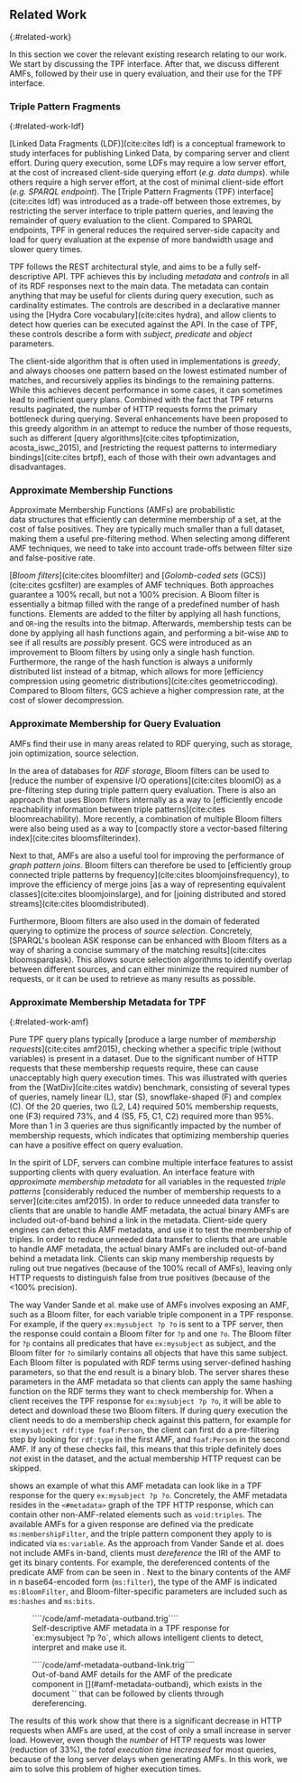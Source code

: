 ## Related Work
{:#related-work}

In this section we cover the relevant existing research relating to our work.
We start by discussing the TPF interface.
After that, we discuss different AMFs,
followed by their use in query evaluation,
and their use for the TPF interface.

### Triple Pattern Fragments
{:#related-work-ldf}

[Linked Data Fragments (LDF)](cite:cites ldf)
is a conceptual framework to study
interfaces for publishing Linked Data,
by comparing server and client effort.
During query execution, some LDFs may require a low server effort,
at the cost of increased client-side querying effort (_e.g. data dumps_).
while others require a high server effort,
at the cost of minimal client-side effort (_e.g. SPARQL endpoint_).
The [Triple Pattern Fragments (TPF) interface](cite:cites ldf) was introduced
as a trade-off between those extremes,
by restricting the server interface to triple pattern queries,
and leaving the remainder of query evaluation to the client.
Compared to SPARQL endpoints,
TPF in general reduces the required server-side capacity and load
for query evaluation
at the expense of more bandwidth usage and slower query times.

TPF follows the REST architectural style,
and aims to be a fully self-descriptive API.
TPF achieves this by including _metadata_ and _controls_ in all of its RDF responses next to the main data.
The metadata can contain anything that may be useful for clients during query execution,
such as cardinality estimates.
The controls are described in a declarative manner using the [Hydra Core vocabulary](cite:cites hydra),
and allow clients to detect how queries can be executed against the API.
In the case of TPF, these controls describe a form with _subject_, _predicate_ and _object_ parameters.

The client-side algorithm that is often used in implementations is _greedy_,
and always chooses one pattern based on the lowest estimated number of matches,
and recursively applies its bindings to the remaining patterns.
While this achieves decent performance in some cases,
it can sometimes lead to inefficient query plans.
Combined with the fact that TPF returns results paginated,
the number of HTTP requests forms the primary bottleneck during querying.
Several enhancements have been proposed to this greedy algorithm
in an attempt to reduce the number of those requests,
such as different [query algorithms](cite:cites tpfoptimization, acosta_iswc_2015),
and [restricting the request patterns to intermediary bindings](cite:cites brtpf),
each of those with their own advantages and disadvantages.

### Approximate Membership Functions

Approximate Membership Functions (AMFs) are probabilistic data structures
that efficiently can determine membership of a set,
at the cost of false positives.
They are typically much smaller than a full dataset,
making them a useful pre-filtering method.
When selecting among different AMF techniques,
we need to take into account
trade-offs between filter size and false-positive rate.

[_Bloom filters_](cite:cites bloomfilter) and [_Golomb-coded sets_ (GCS)](cite:cites gcsfilter)
are examples of AMF techniques.
Both approaches guarantee a 100% recall, but not a 100% precision.
A Bloom filter is essentially a bitmap filled with the range of a predefined number of hash functions.
Elements are added to the filter by applying all hash functions,
and `OR`-ing the results into the bitmap.
Afterwards, membership tests can be done by applying all hash functions again,
and performing a bit-wise `AND` to see if all results are _possibly_ present.
GCS were introduced as an improvement to Bloom filters
by using only a single hash function.
Furthermore, the range of the hash function is always a uniformly distributed list instead of a bitmap,
which allows for more [efficiency compression using geometric distributions](cite:cites geometriccoding).
Compared to Bloom filters, GCS achieve a higher compression rate, at the cost of slower decompression.

### Approximate Membership for Query Evaluation

AMFs find their use in many areas related to RDF querying,
such as storage, join optimization, source selection.

In the area of databases for _RDF storage_,
Bloom filters can be used to [reduce the number of expensive I/O operations](cite:cites bloomIO)
as a pre-filtering step during triple pattern query evaluation.
There is also an approach that uses Bloom filters internally
as a way to [efficiently encode reachability information between triple patterns](cite:cites bloomreachability).
More recently, a combination of multiple Bloom filters were also being used
as a way to [compactly store a vector-based filtering index](cite:cites bloomsfilterindex).

Next to that, AMFs are also a useful tool for improving the performance of _graph pattern joins_.
Bloom filters can therefore be used to
[efficiently group connected triple patterns by frequency](cite:cites bloomjoinsfrequency),
to improve the efficiency of merge joins [as a way of representing equivalent classes](cite:cites bloomjoinslarge),
and for [joining distributed and stored streams](cite:cites bloomdistributed).

Furthermore, Bloom filters are also used in the domain of federated querying to
optimize the process of _source selection_.
Concretely, [SPARQL's boolean ASK response can be enhanced with Bloom filters as a way of sharing a concise summary of the matching results](cite:cites bloomsparqlask).
This allows source selection algorithms to identify overlap between different sources,
and can either minimize the required number of requests,
or it can be used to retrieve as many results as possible.

### Approximate Membership Metadata for TPF
{:#related-work-amf}

Pure TPF query plans typically [produce a large number of _membership requests_](cite:cites amf2015),
checking whether a specific triple (without variables) is present in a dataset.
Due to the significant number of HTTP requests that these membership requests require,
these can cause unacceptably high query execution times.
This was illustrated with queries from the [WatDiv](cite:cites watdiv) benchmark,
consisting of several types of queries, namely linear (L), star (S), snowflake-shaped (F) and complex (C).
Of the 20 queries, two (L2, L4) required 50% membership requests,
one (F3) required 73%, and 4 (S5, F5, C1, C2) required more than 95%.
More than 1 in 3 queries are thus significantly impacted by the number of membership requests,
which indicates that optimizing membership queries can have a positive effect on query evaluation.

In the spirit of LDF,
servers can combine multiple interface features
to assist supporting clients with query evaluation.
An interface feature with _approximate membership metadata_
for all variables in the requested _triple patterns_
[considerably reduced the number of membership requests to a server](cite:cites amf2015).
In order to reduce unneeded data transfer to clients that are unable to handle AMF metadata,
the actual binary AMFs are included out-of-band behind a link in the metadata.
Client-side query engines can detect this AMF metadata,
and use it to test the membership of triples.
In order to reduce unneeded data transfer to clients that are unable to handle AMF metadata,
the actual binary AMFs are included out-of-band behind a metadata link.
Clients can skip many membership requests by ruling out true negatives
(because of the 100% recall of AMFs),
leaving only HTTP requests to distinguish false from true positives
(because of the <100% precision).

The way Vander Sande et al. make use of AMFs involves exposing an AMF, such as a Bloom filter,
for each variable triple component in a TPF response.
For example, if the query `ex:mysubject ?p ?o` is sent to a TPF server,
then the response could contain a Bloom filter for `?p` and one `?o`.
The Bloom filter for `?p` contains all predicates that have `ex:mysubject` as subject,
and the Bloom filter for `?o` similarly contains all objects that have this same subject.
Each Bloom filter is populated with RDF terms using server-defined hashing parameters,
so that the end result is a binary blob.
The server shares these parameters in the AMF metadata so that clients can apply the same hashing function
on the RDF terms they want to check membership for.
When a client receives the TPF response for `ex:mysubject ?p ?o`,
it will be able to detect and download these two Bloom filters.
If during query execution the client needs to do a membership check against this pattern,
for example for `ex:mysubject rdf:type foaf:Person`,
the client can first do a pre-filtering step by looking for `rdf:type` in the first AMF,
and `foaf:Person` in the second AMF.
If any of these checks fail, this means that this triple definitely does _not_ exist in the dataset,
and the actual membership HTTP request can be skipped.

[](#amf-metadata-outband) shows an example of what this AMF metadata can look like in a TPF response for the query `ex:mysubject ?p ?o`.
Concretely, the AMF metadata resides in the `<#metadata>` graph of the TPF HTTP response,
which can contain other non-AMF-related elements such as `void:triples`.
The available AMFs for a given response are defined via the predicate `ms:membershipFilter`,
and the triple pattern component they apply to is indicated via `ms:variable`.
As the approach from Vander Sande et al. does not include AMFs in-band,
clients must _dereference_ the IRI of the AMF to get its binary contents.
For example, the dereferenced contents of the predicate AMF from [](#amf-metadata-outband) can be seen in [](#amf-metadata-outband-link).
Next to the binary contents of the AMF in n base64-encoded form (`ms:filter`), the type of the AMF is indicated `ms:BloomFilter`,
and Bloom-filter-specific parameters are included such as `ms:hashes` and `ms:bits`.

<figure id="amf-metadata-outband" class="listing">
````/code/amf-metadata-outband.trig````
<figcaption markdown="block">
Self-descriptive AMF metadata in a TPF response for `ex:mysubject ?p ?o`,
which allows intelligent clients to detect, interpret and make use it.
</figcaption>
</figure>

<figure id="amf-metadata-outband-link" class="listing">
````/code/amf-metadata-outband-link.trig````
<figcaption markdown="block">
Out-of-band AMF details for the AMF of the predicate component in [](#amf-metadata-outband),
which exists in the document `</amf/my-dataset?query=...#predicate>` that can be followed by clients through dereferencing.
</figcaption>
</figure>


The results of this work show that there is a significant decrease in HTTP requests when AMFs are used,
at the cost of only a small increase in server load.
However,
even though the _number_ of HTTP requests was lower (reduction of 33%),
the _total execution time increased_ for most queries,
because of the long server delays when generating AMFs.
In this work, we aim to solve this problem of higher execution times.
